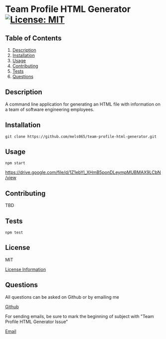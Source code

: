 # Team Profile HTML Generator [![License: MIT](https://img.shields.io/badge/License-MIT-yellow.svg)](https://opensource.org/licenses/MIT)

## Table of Contents

1. [Description](#description)
2. [Installation](#installation)
3. [Usage](#usage)
4. [Contributing](#contributing)
5. [Tests](#tests)
6. [Questions](#questions)

## Description

A command line application for generating an HTML file with information
on a team of software engineering employees.

## Installation

`git clone https://github.com/mels065/team-profile-html-generator.git`

## Usage

`npm start`

https://drive.google.com/file/d/1Z1ebYl_XHmB5ponDLeympMUBMAX9LCbN/view

## Contributing

TBD

## Tests

`npm test`

## License

MIT

[License Information](https://opensource.org/licenses/MIT)
    

## Questions

All questions can be asked on Github or by emailing me

[Github](https://www.github.com/mels065)

For sending emails, be sure to mark the beginning of subject with "Team Profile HTML Generator Issue"

[Email](mailto:mellusbrandon@gmail.com)
  